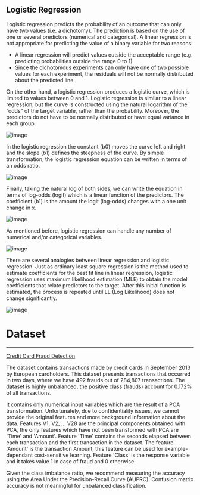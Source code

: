 Logistic Regression
---
Logistic regression predicts the probability of an outcome that can only have two values (i.e. a dichotomy). The prediction is based on the use of one or several predictors (numerical and categorical). A linear regression is not appropriate for predicting the value of a binary variable for two reasons:		

* A linear regression will predict values outside the acceptable range (e.g. predicting probabilities
outside the range 0 to 1)
* Since the dichotomous experiments can only have one of two possible values for each experiment, the residuals will not be normally distributed about the predicted line.

On the other hand, a logistic regression produces a logistic curve, which is limited to values between 0 and 1. Logistic regression is similar to a linear regression, but the curve is constructed using the natural logarithm of the “odds” of the target variable, rather than the probability. Moreover, the predictors do not have to be normally distributed or have equal variance in each group.

![image](https://user-images.githubusercontent.com/97000341/166859503-998afc9e-82e6-46d2-89a3-f45cd949aec2.png)

In the logistic regression the constant (b0) moves the curve left and right and the slope (b1) defines the steepness of the curve. By simple transformation, the logistic regression equation can be written in terms of an odds ratio.

![image](https://user-images.githubusercontent.com/97000341/166859519-e26418c9-af83-4789-a2a7-e501e9044e24.png)

Finally, taking the natural log of both sides, we can write the equation in terms of log-odds (logit) which is a linear function of the predictors. The coefficient (b1) is the amount the logit (log-odds) changes with a one unit change in x. 	

![image](https://user-images.githubusercontent.com/97000341/166859529-a3757ec5-9343-4486-a326-75ef9c39fb2a.png)

As mentioned before, logistic regression can handle any number of numerical and/or categorical variables.	

![image](https://user-images.githubusercontent.com/97000341/166859567-c52f1c34-42e1-43c8-9483-062a8b846e34.png)

There are several analogies between linear regression and logistic regression. Just as ordinary least square regression is the method used to estimate coefficients for the best fit line in linear regression, logistic regression uses maximum likelihood estimation (MLE) to obtain the model coefficients that relate predictors to the target. After this initial function is estimated, the process is repeated until LL (Log Likelihood) does not change significantly. 	

![image](https://user-images.githubusercontent.com/97000341/166859591-326e5ab6-e655-4222-82af-1855eef62a20.png)

# Dataset
---
[Credit Card Fraud Detection](https://www.kaggle.com/datasets/mlg-ulb/creditcardfraud)

The dataset contains transactions made by credit cards in September 2013 by European cardholders.
This dataset presents transactions that occurred in two days, where we have 492 frauds out of 284,807 transactions. The dataset is highly unbalanced, the positive class (frauds) account for 0.172% of all transactions.

It contains only numerical input variables which are the result of a PCA transformation. Unfortunately, due to confidentiality issues, we cannot provide the original features and more background information about the data. Features V1, V2, … V28 are the principal components obtained with PCA, the only features which have not been transformed with PCA are 'Time' and 'Amount'. Feature 'Time' contains the seconds elapsed between each transaction and the first transaction in the dataset. The feature 'Amount' is the transaction Amount, this feature can be used for example-dependant cost-sensitive learning. Feature 'Class' is the response variable and it takes value 1 in case of fraud and 0 otherwise.

Given the class imbalance ratio, we recommend measuring the accuracy using the Area Under the Precision-Recall Curve (AUPRC). Confusion matrix accuracy is not meaningful for unbalanced classification.
